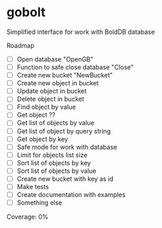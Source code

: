# gobolt
Simplified interface for work with BoldDB database

Roadmap

 - [ ] Open database "OpenGB"
 - [ ] Function to safe close database "Close"
 - [ ] Create new bucket "NewBucket"
 - [ ] Create new object in bucket
 - [ ] Update object in bucket
 - [ ] Delete object in bucket
 - [ ] Find object by value
 - [ ] Get object ??
 - [ ] Get list of objects by value
 - [ ] Get list of object by query string
 - [ ] Get object by key
 - [ ] Safe mode for work with database
 - [ ] Limit for objects list size
 - [ ] Sort list of objects by key
 - [ ] Sort list of objects by value
 - [ ] Create new bucket with key as id
 - [ ] Make tests
 - [ ] Create documentation with examples
 - [ ] Something else

 Coverage: 0%
